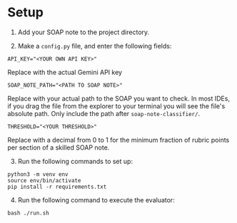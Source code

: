 # Setup
1. Add your SOAP note to the project directory.

2. Make a ```config.py``` file, and enter the following fields:

```API_KEY="<YOUR OWN API KEY>"```

Replace <YOUR API KEY> with the actual Gemini API key

```SOAP_NOTE_PATH="<PATH TO SOAP NOTE>"```

Replace <PATH TO SOAP NOTE> with your actual path to the SOAP you want to check. 
In most IDEs, if you drag the file from the explorer to your terminal you will see the file's absolute path. Only include the path after ```soap-note-classifier/```.

```THRESHOLD="<YOUR THRESHOLD>"```

Replace <YOUR THRESHOLD> with a decimal from 0 to 1 for the minimum fraction of rubric points per section of a skilled SOAP note.

3. Run the following commands to set up:

```
python3 -m venv env
source env/bin/activate
pip install -r requirements.txt
```

4. Run the following command to execute the evaluator:

```
bash ./run.sh
```